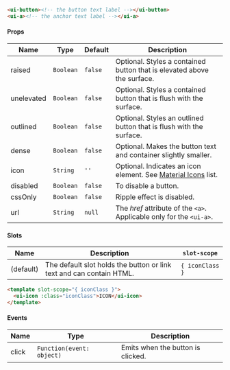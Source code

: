 ```html
<ui-button><!-- the button text label --></ui-button>
<ui-a><!-- the anchor text label --></ui-a>
```

#### Props

| Name       | Type      | Default | Description                                                               |
| ---------- | --------- | ------- | ------------------------------------------------------------------------- |
| raised     | `Boolean` | `false` | Optional. Styles a contained button that is elevated above the surface.   |
| unelevated | `Boolean` | `false` | Optional. Styles a contained button that is flush with the surface.       |
| outlined   | `Boolean` | `false` | Optional. Styles an outlined button that is flush with the surface.       |
| dense      | `Boolean` | `false` | Optional. Makes the button text and container slightly smaller.           |
| icon       | `String`  | `''`    | Optional. Indicates an icon element. See [Material Icons](/#/icons) list. |
| disabled   | `Boolean` | `false` | To disable a button.                                                      |
| cssOnly    | `Boolean` | `false` | Ripple effect is disabled.                                                |
| url        | `String`  | `null`  | The _href_ attribute of the `<a>`. Applicable only for the `<ui-a>`.      |

#### Slots

| Name      | Description                                                          | `slot-scope`    |
| --------- | -------------------------------------------------------------------- | --------------- |
| (default) | The default slot holds the button or link text and can contain HTML. | `{ iconClass }` |

```html
<template slot-scope="{ iconClass }">
  <ui-icon :class="iconClass">ICON</ui-icon>
</template>
```

#### Events

| Name  | Type                      | Description                       |
| ----- | ------------------------- | --------------------------------- |
| click | `Function(event: object)` | Emits when the button is clicked. |

